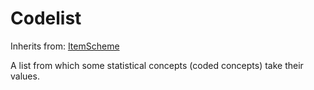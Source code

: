 
# Codelist

Inherits from: [ItemScheme](../Base/ItemScheme.md)



A list from which some statistical concepts (coded concepts) take their values.






